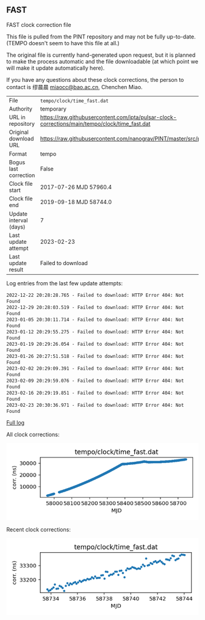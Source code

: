 
## FAST

FAST clock correction file

This file is pulled from the PINT repository and may not be fully
up-to-date. (TEMPO doesn't seem to have this file at all.)

The original file is currently hand-generated upon request, but it is
planned to make the process automatic and the file downloadable (at
which point we will make it update automatically here).

If you have any questions about these clock corrections, the person
to contact is 缪晨晨 <miaocc@bao.ac.cn>, Chenchen Miao.

|     |     |
|:--- |:--- |
| File | `tempo/clock/time_fast.dat` |
| Authority | temporary |
| URL in repository | <https://raw.githubusercontent.com/ipta/pulsar-clock-corrections/main/tempo/clock/time_fast.dat> |
| Original download URL | <https://raw.githubusercontent.com/nanograv/PINT/master/src/pint/data/runtime/time_fast.dat> |
| Format | tempo |
| Bogus last correction | False |
| Clock file start | 2017-07-26 MJD 57960.4 |
| Clock file end | 2019-09-18 MJD 58744.0 |
| Update interval (days) | 7 |
| Last update attempt | 2023-02-23 |
| Last update result | Failed to download |

Log entries from the last few update attempts:
```
2022-12-22 20:28:28.765 - Failed to download: HTTP Error 404: Not Found
2022-12-29 20:28:03.519 - Failed to download: HTTP Error 404: Not Found
2023-01-05 20:30:11.714 - Failed to download: HTTP Error 404: Not Found
2023-01-12 20:29:55.275 - Failed to download: HTTP Error 404: Not Found
2023-01-19 20:29:26.054 - Failed to download: HTTP Error 404: Not Found
2023-01-26 20:27:51.518 - Failed to download: HTTP Error 404: Not Found
2023-02-02 20:29:09.391 - Failed to download: HTTP Error 404: Not Found
2023-02-09 20:29:59.076 - Failed to download: HTTP Error 404: Not Found
2023-02-16 20:29:19.851 - Failed to download: HTTP Error 404: Not Found
2023-02-23 20:30:36.971 - Failed to download: HTTP Error 404: Not Found
```
[Full log](https://raw.githubusercontent.com/ipta/pulsar-clock-corrections/main/log/tempo/clock/time_fast.dat.log)


All clock corrections:

![plot of all clock corrections](time_fast.dat.png "All corrections")

Recent clock corrections:

![plot of recent clock corrections](time_fast.dat.short.png "Recent corrections")

